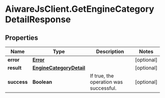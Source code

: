 # AiwareJsClient.GetEngineCategoryDetailResponse

## Properties

Name | Type | Description | Notes
------------ | ------------- | ------------- | -------------
**error** | [**Error**](Error.md) |  | [optional] 
**result** | [**EngineCategoryDetail**](EngineCategoryDetail.md) |  | [optional] 
**success** | **Boolean** | If true, the operation was successful. | [optional] 


